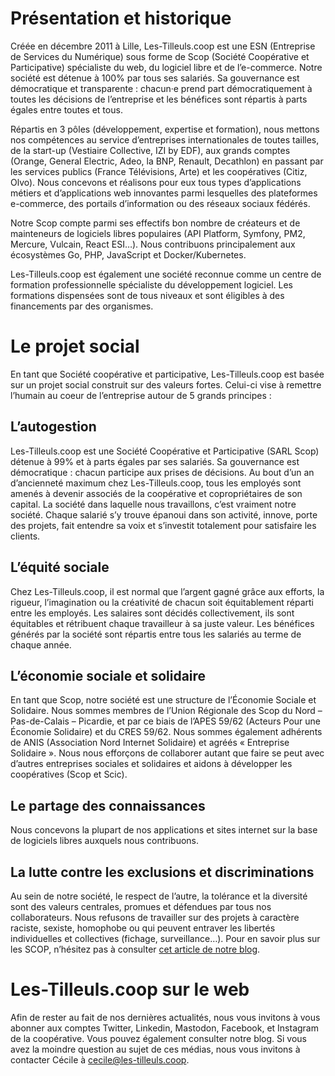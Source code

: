 # Présentation et historique

Créée en décembre 2011 à Lille, Les-Tilleuls.coop est une ESN (Entreprise de Services du Numérique) sous forme de Scop (Société Coopérative et Participative) spécialiste du web, du logiciel libre et de l’e-commerce. Notre société est détenue à 100% par tous ses salariés. Sa gouvernance est démocratique et transparente : chacun·e prend part démocratiquement à toutes les décisions de l’entreprise et les bénéfices sont répartis à parts égales entre toutes et tous. 

Répartis en 3 pôles (développement, expertise et formation), nous mettons nos compétences au service d’entreprises internationales de toutes tailles, de la start-up (Vestiaire Collective, IZI by EDF), aux grands comptes (Orange, General Electric, Adeo, la BNP, Renault, Decathlon) en passant par les services publics (France Télévisions, Arte) et les coopératives (Citiz, Olvo). Nous concevons et réalisons pour eux tous types d’applications métiers et d’applications web innovantes parmi lesquelles des plateformes e-commerce, des portails d’information ou des réseaux sociaux fédérés.

Notre Scop compte parmi ses effectifs bon nombre de créateurs et de mainteneurs de logiciels libres populaires (API Platform, Symfony, PM2, Mercure, Vulcain, React ESI…). Nous contribuons principalement aux écosystèmes Go, PHP, JavaScript et Docker/Kubernetes.

Les-Tilleuls.coop est également une société reconnue comme un centre de formation professionnelle spécialiste du développement logiciel. Les formations dispensées sont de tous niveaux et sont éligibles à des financements par des organismes.

# Le projet social

En tant que Société coopérative et participative, Les-Tilleuls.coop est basée sur un projet social construit sur des valeurs fortes. Celui-ci vise à remettre l’humain au coeur de l’entreprise autour de 5 grands principes :

## L’autogestion

Les-Tilleuls.coop est une Société Coopérative et Participative (SARL Scop) détenue à 99% et à parts égales par ses salariés. Sa gouvernance est démocratique : chacun participe aux prises de décisions. Au bout d’un an d’ancienneté maximum chez Les-Tilleuls.coop, tous les employés sont amenés à devenir associés de la coopérative et copropriétaires de son capital. La société dans laquelle nous travaillons, c’est vraiment notre société. Chaque salarié s’y trouve épanoui dans son activité, innove, porte des projets, fait entendre sa voix et s’investit totalement pour satisfaire les clients.

## L’équité sociale

Chez Les-Tilleuls.coop, il est normal que l’argent gagné grâce aux efforts, la rigueur, l’imagination ou la créativité de chacun soit équitablement réparti entre les employés. Les salaires sont décidés collectivement, ils sont équitables et rétribuent chaque travailleur à sa juste valeur. Les bénéfices générés par la société sont répartis entre tous les salariés au terme de chaque année.

## L’économie sociale et solidaire

En tant que Scop, notre société est une structure de l’Économie Sociale et Solidaire. Nous sommes membres de l’Union Régionale des Scop du Nord – Pas-de-Calais – Picardie, et par ce biais de l’APES 59/62 (Acteurs Pour une Économie Solidaire) et du CRES 59/62. Nous sommes également adhérents de ANIS (Association Nord Internet Solidaire) et agréés « Entreprise Solidaire ».
Nous nous efforçons de collaborer autant que faire se peut avec d’autres entreprises sociales et solidaires et aidons à développer les coopératives (Scop et Scic).

## Le partage des connaissances

Nous concevons la plupart de nos applications et sites internet sur la base de logiciels libres auxquels nous contribuons.

## La lutte contre les exclusions et discriminations

Au sein de notre société, le respect de l’autre, la tolérance et la diversité sont des valeurs centrales, promues et défendues par tous nos collaborateurs. Nous refusons de travailler sur des projets à caractère raciste, sexiste, homophobe ou qui peuvent entraver les libertés individuelles et collectives (fichage, surveillance…).
Pour en savoir plus sur les SCOP, n’hésitez pas à consulter [cet article de notre blog](https://les-tilleuls.coop/fr/blog/article/qu-est-ce-qu-une-scop).

# Les-Tilleuls.coop sur le web

Afin de rester au fait de nos dernières actualités, nous vous invitons à vous abonner aux comptes Twitter, Linkedin, Mastodon, Facebook, et Instagram de la coopérative. Vous pouvez également consulter notre blog.
Si vous avez la moindre question au sujet de ces médias, nous vous invitons à contacter Cécile à cecile@les-tilleuls.coop.
